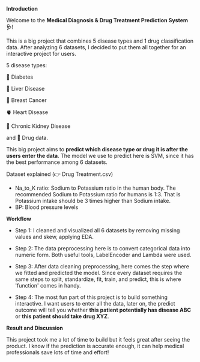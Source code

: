 **Introduction**

Welcome to the **Medical Diagnosis & Drug Treatment Prediction System 🩺**!

This is a big project that combines 5 disease types and 1 drug classification data. After analyzing 6 datasets, I decided to put them all together for an interactive project for users. 

5 disease types:

🧋 Diabetes

🍺 Liver Disease

👩 Breast Cancer

🫀 Heart Disease

🫘 Chronic Kidney Disease

and 
💊 Drug data.

This big project aims to **predict which disease type or drug it is after the users enter the data**. The model we use to predict here is SVM, since it has the best performance among 6 datasets.

Dataset explained (👉 Drug Treatment.csv)
- Na_to_K ratio: Sodium to Potassium ratio in the human body. The recommended Sodium to Potassium ratio for humans is 1:3. That is Potassium intake should be 3 times higher than Sodium intake.
- BP: Blood pressure levels



**Workflow**

- Step 1: I cleaned and visualized all 6 datasets by removing missing values and skew, applying EDA.

- Step 2: The data preprocessing here is to convert categorical data into numeric form. Both useful tools, LabelEncoder and Lambda were used. 

- Step 3: After data cleaning preprocessing, here comes the step where we fitted and predicted the model. Since every dataset requires the same steps to split, standardize, fit, train, and predict, this is where 'function' comes in handy.


- Step 4: The most fun part of this project is to build something interactive. I want users to enter all the data, later on, the predict outcome will tell you whether **this patient potentially has disease ABC** or **this patient should take drug XYZ**.

**Result and Discussion**

This project took me a lot of time to build but it feels great after seeing the product. I know if the prediction is accurate enough, it can help medical professionals save lots of time and effort! 
